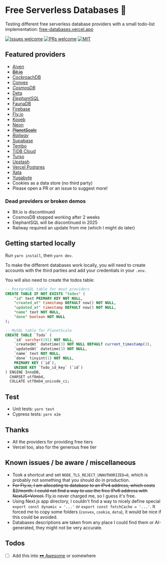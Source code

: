 # Free Serverless Databases 🙌

Testing different free serverless database providers with a small todo-list implementation: [free-databases.vercel.app](https://free-databases.vercel.app/)

[![issues welcome](https://badgers.space/badge/issues/welcome/green?corner_radius=s)](#)
[![PRs welcome](https://badgers.space/badge/PRs/welcome/green?corner_radius=s)](#)
[![MIT](https://badgers.space/badge/license/MIT/blue?corner_radius=s)](#)


## Featured providers
- [Aiven](https://aiven.io/)
- ~~[Bit.io](https://bit.io/)~~
- [CockroachDB](https://www.cockroachlabs.com/)
- [Convex](https://www.convex.dev/)
- _[CosmosDB](https://learn.microsoft.com/en-us/azure/cosmos-db/)_
- [Deta](https://deta.space/)
- _[ElephantSQL](https://www.elephantsql.com/)_
- [FaunaDB](https://fauna.com/)
- [Firebase](https://firebase.google.com/)
- [Fly.io](https://fly.io/)
- [Koyeb](https://www.koyeb.com/)
- [Neon](https://neon.tech/)
- ~~[PlanetScale](https://planetscale.com/)~~
- _[Railway](https://railway.app/)_
- [Supabase](https://supabase.com/)
- [Tembo](https://tembo.io/)
- [TiDB Cloud](https://tidbcloud.com/)
- [Turso](https://turso.tech/)
- [Upstash](https://upstash.com/)
- [Vercel Postgres](https://vercel.com/docs/storage/vercel-postgres)
- [Xata](https://xata.io/)
- [Yugabyte](https://www.yugabyte.com/)
- Cookies as a data store (no third party)
- Please open a PR or an issue to suggest more!

### Dead providers or broken demos

* Bit.io is discontinued
* CosmosDB stopped working after 2 weeks
* ElephantSQL will be discontinued in 2025
* Railway required an update from me (which I might do later)

## Getting started locally

Run `yarn install`, then `yarn dev`.

To make the different databases work locally, you will need to create accounts
with the third parties and add your credentials in your `.env`.

You will also need to create the todos table:

```sql
-- PostgreSQL table for most providers
CREATE TABLE IF NOT EXISTS "todos" (
	"id" text PRIMARY KEY NOT NULL,
	"created_at" timestamp DEFAULT now() NOT NULL,
	"updated_at" timestamp DEFAULT now() NOT NULL,
	"name" text NOT NULL,
	"done" boolean NOT NULL
);

-- MySQL table for PlanetScale
CREATE TABLE `Todo` (
	`id` varchar(191) NOT NULL,
	`createdAt` datetime(3) NOT NULL DEFAULT current_timestamp(3),
	`updatedAt` datetime(3) NOT NULL,
	`name` text NOT NULL,
	`done` tinyint(1) NOT NULL,
	PRIMARY KEY (`id`),
	UNIQUE KEY `Todo_id_key` (`id`)
) ENGINE InnoDB,
  CHARSET utf8mb4,
  COLLATE utf8mb4_unicode_ci;
```

## Test

* Unit tests: `yarn test`
* Cypress tests: `yarn e2e`

## Thanks

* All the providers for providing free tiers
* Vercel too, also for the generous free tier

## Known issues / be aware / miscellaneous

* Took a shortcut and set `NODE_TLS_REJECT_UNAUTHORIZED=0`, which is probably not something that you should do in
  production.
* ~~For Fly.io, I am allocating to database to an IPv4 address, which costs $2/month. I could not find a way to use the
  free IPv6 address with NextJS+Vercel.~~ Fly.io never charged me, so I guess it's free.
* Using Next.js app directory, I couldn't find a way to nicely define special `export const dynamic = '...'`
  or `export const fetchCache = '...'`. It forced me to copy some folders (`convex`, `cookie`, `deta`), it would be nice
  if this could be avoided.
* Databases descriptions are taken from any place I could find them or AI-generated, they might not be very accurate. 

## Todos

- [ ] Add this into [🕶️ Awesome](https://github.com/sindresorhus/awesome) or somewhere
